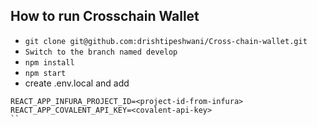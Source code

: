 ## How to run Crosschain Wallet

 - ```git clone git@github.com:drishtipeshwani/Cross-chain-wallet.git```
 - ``` Switch to the branch named develop ```
 - ```npm install```
 - ```npm start```
 - create .env.local and add 
```
REACT_APP_INFURA_PROJECT_ID=<project-id-from-infura>
REACT_APP_COVALENT_API_KEY=<covalent-api-key>
``
